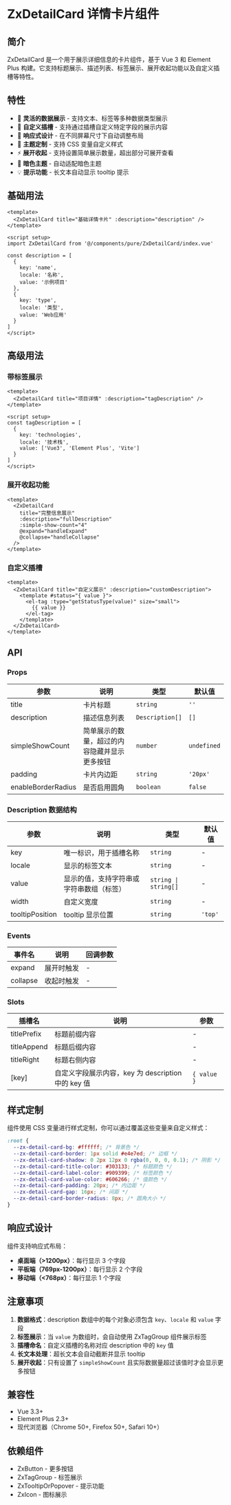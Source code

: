 # ZxDetailCard 详情卡片组件

## 简介

ZxDetailCard 是一个用于展示详细信息的卡片组件，基于 Vue 3 和 Element Plus 构建。它支持标题展示、描述列表、标签展示、展开收起功能以及自定义插槽等特性。

## 特性

- 🎯 **灵活的数据展示** - 支持文本、标签等多种数据类型展示
- 🔧 **自定义插槽** - 支持通过插槽自定义特定字段的展示内容
- 📱 **响应式设计** - 在不同屏幕尺寸下自动调整布局
- 🎨 **主题定制** - 支持 CSS 变量自定义样式
- ⚡ **展开收起** - 支持设置简单展示数量，超出部分可展开查看
- 🌙 **暗色主题** - 自动适配暗色主题
- 💡 **提示功能** - 长文本自动显示 tooltip 提示

## 基础用法

```vue
<template>
  <ZxDetailCard title="基础详情卡片" :description="description" />
</template>

<script setup>
import ZxDetailCard from '@/components/pure/ZxDetailCard/index.vue'

const description = [
  {
    key: 'name',
    locale: '名称',
    value: '示例项目'
  },
  {
    key: 'type',
    locale: '类型',
    value: 'Web应用'
  }
]
</script>
```

## 高级用法

### 带标签展示

```vue
<template>
  <ZxDetailCard title="项目详情" :description="tagDescription" />
</template>

<script setup>
const tagDescription = [
  {
    key: 'technologies',
    locale: '技术栈',
    value: ['Vue3', 'Element Plus', 'Vite']
  }
]
</script>
```

### 展开收起功能

```vue
<template>
  <ZxDetailCard
    title="完整信息展示"
    :description="fullDescription"
    :simple-show-count="4"
    @expand="handleExpand"
    @collapse="handleCollapse"
  />
</template>
```

### 自定义插槽

```vue
<template>
  <ZxDetailCard title="自定义展示" :description="customDescription">
    <template #status="{ value }">
      <el-tag :type="getStatusType(value)" size="small">
        {{ value }}
      </el-tag>
    </template>
  </ZxDetailCard>
</template>
```

## API

### Props

| 参数 | 说明 | 类型 | 默认值 |
| --- | --- | --- | --- |
| title | 卡片标题 | `string` | `''` |
| description | 描述信息列表 | `Description[]` | `[]` |
| simpleShowCount | 简单展示的数量，超过的内容隐藏并显示更多按钮 | `number` | `undefined` |
| padding | 卡片内边距 | `string` | `'20px'` |
| enableBorderRadius | 是否启用圆角 | `boolean` | `false` |

### Description 数据结构

| 参数            | 说明                                     | 类型                 | 默认值  |
| --------------- | ---------------------------------------- | -------------------- | ------- |
| key             | 唯一标识，用于插槽名称                   | `string`             | -       |
| locale          | 显示的标签文本                           | `string`             | -       |
| value           | 显示的值，支持字符串或字符串数组（标签） | `string \| string[]` | -       |
| width           | 自定义宽度                               | `string`             | -       |
| tooltipPosition | tooltip 显示位置                         | `string`             | `'top'` |

### Events

| 事件名   | 说明       | 回调参数 |
| -------- | ---------- | -------- |
| expand   | 展开时触发 | -        |
| collapse | 收起时触发 | -        |

### Slots

| 插槽名      | 说明                                               | 参数        |
| ----------- | -------------------------------------------------- | ----------- |
| titlePrefix | 标题前缀内容                                       | -           |
| titleAppend | 标题后缀内容                                       | -           |
| titleRight  | 标题右侧内容                                       | -           |
| [key]       | 自定义字段展示内容，key 为 description 中的 key 值 | `{ value }` |

## 样式定制

组件使用 CSS 变量进行样式定制，你可以通过覆盖这些变量来自定义样式：

```css
:root {
  --zx-detail-card-bg: #ffffff; /* 背景色 */
  --zx-detail-card-border: 1px solid #e4e7ed; /* 边框 */
  --zx-detail-card-shadow: 0 2px 12px 0 rgba(0, 0, 0, 0.1); /* 阴影 */
  --zx-detail-card-title-color: #303133; /* 标题颜色 */
  --zx-detail-card-label-color: #909399; /* 标签颜色 */
  --zx-detail-card-value-color: #606266; /* 值颜色 */
  --zx-detail-card-padding: 20px; /* 内边距 */
  --zx-detail-card-gap: 16px; /* 间距 */
  --zx-detail-card-border-radius: 8px; /* 圆角大小 */
}
```

## 响应式设计

组件支持响应式布局：

- **桌面端（>1200px）**：每行显示 3 个字段
- **平板端（769px-1200px）**：每行显示 2 个字段
- **移动端（<768px）**：每行显示 1 个字段

## 注意事项

1. **数据格式**：description 数组中的每个对象必须包含 `key`、`locale` 和 `value` 字段
2. **标签展示**：当 `value` 为数组时，会自动使用 ZxTagGroup 组件展示标签
3. **插槽命名**：自定义插槽的名称对应 description 中的 `key` 值
4. **长文本处理**：超长文本会自动截断并显示 tooltip
5. **展开收起**：只有设置了 `simpleShowCount` 且实际数据量超过该值时才会显示更多按钮

## 兼容性

- Vue 3.3+
- Element Plus 2.3+
- 现代浏览器（Chrome 50+, Firefox 50+, Safari 10+）

## 依赖组件

- ZxButton - 更多按钮
- ZxTagGroup - 标签展示
- ZxTooltipOrPopover - 提示功能
- ZxIcon - 图标展示
